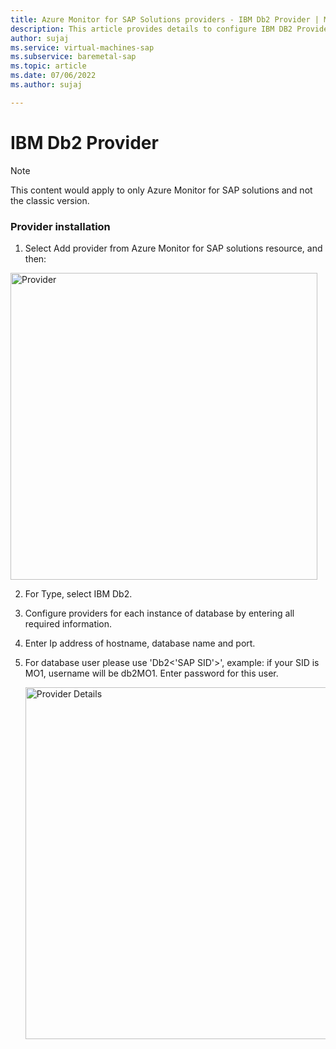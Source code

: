 ```yaml
---
title: Azure Monitor for SAP Solutions providers - IBM Db2 Provider | Microsoft Docs
description: This article provides details to configure IBM DB2 Provider for Azure monitor for SAP solutions.
author: sujaj
ms.service: virtual-machines-sap
ms.subservice: baremetal-sap
ms.topic: article
ms.date: 07/06/2022
ms.author: sujaj

---
```




# **IBM Db2 Provider**

> [!Note]
> This content would apply to only Azure Monitor for SAP solutions and not the classic version.


### Provider installation

1. Select Add provider from Azure Monitor for SAP solutions resource, and then:


<img width="491" alt="Provider" src="https://user-images.githubusercontent.com/33844181/167706257-2fa23564-cc41-4fc7-a0a2-4d6d0110f563.png">


2. For Type, select IBM Db2.

3. Configure providers for each instance of database by entering all required information.
4. Enter Ip address of hostname, database name and port.
5. For database user please use 'Db2<'SAP SID'>', example: if your SID is MO1, username will be db2MO1. Enter password for this user. 
    
    <img width="563" alt="Provider Details" src="https://user-images.githubusercontent.com/33844181/167953657-5519fafe-d201-4ead-a7d4-2dfb86a3f45e.png">
